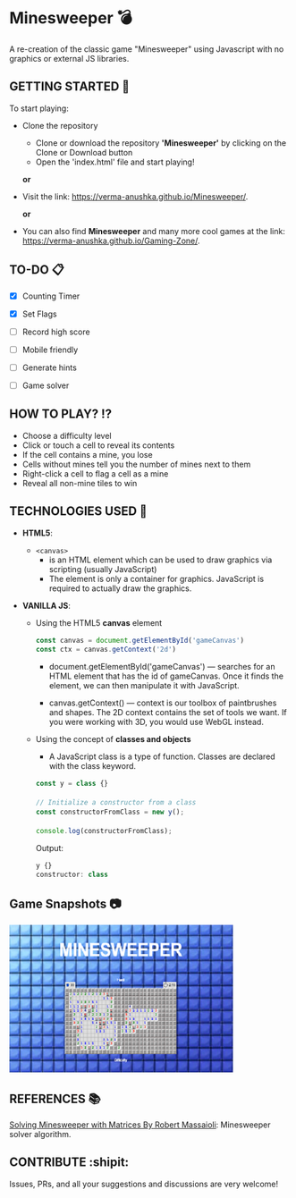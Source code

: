 # Minesweeper :bomb:
A re-creation of the classic game "Minesweeper" using Javascript with no graphics or external JS libraries.

## GETTING STARTED :pencil:
To start playing:
  - Clone the repository 
    - Clone or download the repository **'Minesweeper'** by clicking on the Clone or Download button
    - Open the 'index.html' file and start playing!
    
    **or**

  - Visit the link: https://verma-anushka.github.io/Minesweeper/.

    **or**
  
- You can also find **Minesweeper** and many more cool games at the link: https://verma-anushka.github.io/Gaming-Zone/.


## TO-DO :clipboard:
- [x] Counting Timer
- [x] Set Flags
- [ ] Record high score
- [ ] Mobile friendly
- [ ] Generate hints 
- [ ] Game solver


## HOW TO PLAY? :interrobang:
- Choose a difficulty level
- Click or touch a cell to reveal its contents
- If the cell contains a mine, you lose
- Cells without mines tell you the number of mines next to them
- Right-click a cell to flag a cell as a mine
- Reveal all non-mine tiles to win


## TECHNOLOGIES USED :speech_balloon:

- **HTML5**: 
    - `<canvas>`
        - <canvas> is an HTML element which can be used to draw graphics via scripting (usually JavaScript)
        - The <canvas> element is only a container for graphics. JavaScript is required to actually draw the graphics.

- **VANILLA JS**: 

    - Using the HTML5 **canvas** element
        ```javascript
        const canvas = document.getElementById('gameCanvas')
        const ctx = canvas.getContext('2d')
        ```
        - document.getElementById('gameCanvas') — searches for an HTML element that has the id of gameCanvas. Once it finds the element,          we can then manipulate it with JavaScript.
        
        - canvas.getContext() — context is our toolbox of paintbrushes and shapes. The 2D context contains the set of tools we want. If         you were working with 3D, you would use WebGL instead.
     
     - Using the concept of **classes and objects**
        - A JavaScript class is a type of function. Classes are declared with the class keyword.
        ```javascript
        const y = class {}
        
        // Initialize a constructor from a class
        const constructorFromClass = new y();

        console.log(constructorFromClass);
        ```
        Output:
        ```javascript
        y {}
        constructor: class
        ```

## Game Snapshots :camera:
![Minesweeper](/images/minesweeper.PNG)


## REFERENCES :books:
[Solving Minesweeper with Matrices By Robert Massaioli](https://massaioli.wordpress.com/2013/01/12/solving-minesweeper-with-matricies/): Minesweeper solver algorithm.


## CONTRIBUTE :shipit:
Issues, PRs, and all your suggestions and discussions are very welcome!

